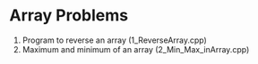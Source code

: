 # Array Problems

1. Program to reverse an array (1_ReverseArray.cpp)
2. Maximum and minimum of an array (2_Min_Max_inArray.cpp)